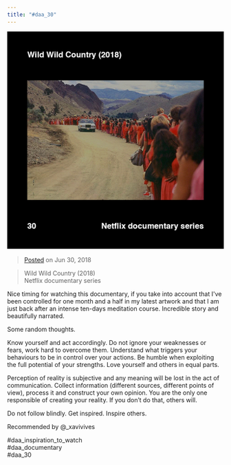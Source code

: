 ```yaml
---
title: "#daa_30"
---
```

![](../assets/201806302311.jpg)

>[Posted](202106221357) on Jun 30, 2018

>Wild Wild Country (2018)  
>Netflix documentary series

Nice timing for watching this documentary, if you take into account that I've been controlled for one month and a half in my latest artwork and that I am just back after an intense ten-days meditation course. Incredible story and beautifully narrated.

Some random thoughts.

Know yourself and act accordingly. Do not ignore your weaknesses or fears, work hard to overcome them. Understand what triggers your behaviours to be in control over your actions. Be humble when exploiting the full potential of your strengths. Love yourself and others in equal parts.

Perception of reality is subjective and any meaning will be lost in the act of communication. Collect information (different sources, different points of view), process it and construct your own opinion. You are the only one responsible of creating your reality. If you don’t do that, others will.

Do not follow blindly. Get inspired. Inspire others.

Recommended by @_xavivives

#daa_inspiration_to_watch  
#daa_documentary  
#daa_30